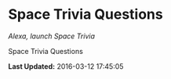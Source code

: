 # Space Trivia Questions
*Alexa, launch Space Trivia*

Space Trivia Questions

**Last Updated:** 2016-03-12 17:45:05